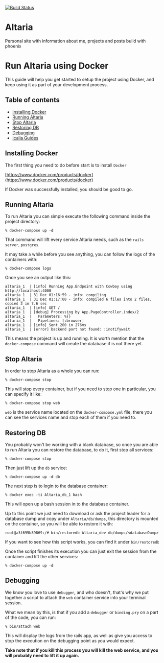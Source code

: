 [![Build Status](https://travis-ci.org/miguejs/altaria.svg?branch=master)](https://travis-ci.org/miguejs/altaria)
# Altaria
Personal site with  information about me, projects and posts build with phoenix 
# Run Altaria using Docker

This guide will help you get started to setup the project using Docker, and keep using it as part of your development process.

## Table of contents
- [Installing Docker](#installing-docker)
- [Running Altaria](#running-Altaria)
- [Stop Altaria](#stop-Altaria)
- [Restoring DB](#restoring-db)
- [Debugging](#debugging)
- [Icalia Guides](#icalia-guides)

## Installing Docker

The first thing you need to do before start is to install `Docker`

[https://www.docker.com/products/docker](https://www.docker.com/products/docker)

If Docker was successfully installed, you should be good to go.

## Running Altaria

To run Altaria you can simple execute the following command inside the project directory:

```
% docker-compose up -d
```

That command will lift every service Altaria needs, such as the `rails server`, `postgres`.


It may take a while before you see anything, you can follow the logs of the containers with:

```
% docker-compose logs
```

Once you see an output like this:

```
altaria_1  | [info] Running App.Endpoint with Cowboy using http://localhost:4000
altaria_1  | 31 Dec 01:16:59 - info: compiling
altaria_1  | 31 Dec 01:17:00 - info: compiled 6 files into 2 files, copied 3 in 7.6 sec
altaria_1  | [info] GET /
altaria_1  | [debug] Processing by App.PageController.index/2
altaria_1  |   Parameters: %{}
altaria_1  |   Pipelines: [:browser]
altaria_1  | [info] Sent 200 in 276ms
altaria_1  | [error] backend port not found: :inotifywait
```

This means the project is up and running. It is worth mention that the `docker-compose` command will create the database if is not there yet.

## Stop Altaria

In order to stop Altaria as a whole you can run:

```
% docker-compose stop
```

This will stop every container, but if you need to stop one in particular, you can specify it like:

```
% docker-compose stop web
```

`web` is the service name located on the `docker-compose.yml` file, there you can see the services name and stop each of them if you need to.

## Restoring DB

You probably won't be working with a blank database, so once you are able to run Altaria you can restore the database, to do it, first stop all services:

```
% docker-compose stop
```

Then just lift up the `db` service:

```
% docker-compose up -d db
```

The next step is to login to the database container:

```
% docker exec -ti Altaria_db_1 bash
```

This will open up a bash session in to the database container.

Up to this point we just need to download or ask the project leader for a database dump and copy under `Altaria/db/dumps`, this directory is mounted on the container, so you will be able to restore it with:

```
root@a3f695b39869:/# bin/restoredb Altaria_dev db/dumps/<databaseDump>
```

If you want to see how this script works, you can find it under `bin/restoredb`

Once the script finishes its execution you can just exit the session from the container and lift the other services:

```
% docker-compose up -d
```

## Debugging

We know you love to use `debugger`, and who doesn't, that's why we put together a script to attach the `web` container service into your terminal session. 

What we mean by this, is that if you add a `debugger` or `binding.pry` on a part of the code, you can run:

```
% bin/attach web
```

This will display the logs from the rails app, as well as give you access to stop the execution on the debugging point as you would expect.

**Take note that if you kill this process you will kill the web service, and you will probably need to lift it up again.**
